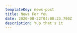```yaml
---
templateKey: news-post
title: News For You
date: 2020-08-22T04:00:23.790Z
description: Yup that's it
---
```

